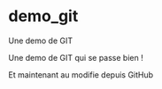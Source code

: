 # demo_git
Une demo de GIT


Une demo de GIT qui se passe bien !

Et maintenant au modifie depuis GitHub
